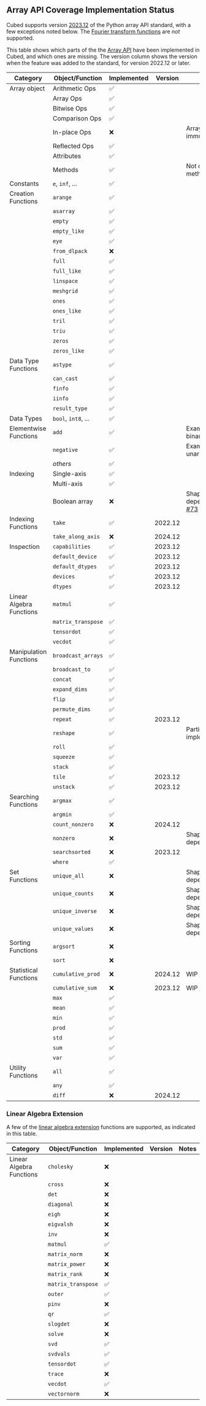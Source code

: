 ## Array API Coverage Implementation Status

Cubed supports version [2023.12](https://data-apis.org/array-api/2023.12/index.html) of the Python array API standard, with a few exceptions noted below. The [Fourier transform functions](https://data-apis.org/array-api/2023.12/extensions/fourier_transform_functions.html) are *not* supported.

This table shows which parts of the the [Array API](https://data-apis.org/array-api/latest/API_specification/index.html) have been implemented in Cubed, and which ones are missing. The version column shows the version when the feature was added to the standard, for version 2022.12 or later.

| Category                 | Object/Function     | Implemented        | Version    | Notes                        |
| ------------------------ | ------------------- | ------------------ | ---------- | ---------------------------- |
| Array object             | Arithmetic Ops      | :white_check_mark: |            |                              |
|                          | Array Ops           | :white_check_mark: |            |                              |
|                          | Bitwise Ops         | :white_check_mark: |            |                              |
|                          | Comparison Ops      | :white_check_mark: |            |                              |
|                          | In-place Ops        | :x:                |            | Arrays are immutable         |
|                          | Reflected Ops       | :white_check_mark: |            |                              |
|                          | Attributes          | :white_check_mark: |            |                              |
|                          | Methods             | :white_check_mark: |            | Not device methods           |
| Constants                | `e`, `inf`, ...     | :white_check_mark: |            |                              |
| Creation Functions       | `arange`            | :white_check_mark: |            |                              |
|                          | `asarray`           | :white_check_mark: |            |                              |
|                          | `empty`             | :white_check_mark: |            |                              |
|                          | `empty_like`        | :white_check_mark: |            |                              |
|                          | `eye`               | :white_check_mark: |            |                              |
|                          | `from_dlpack`       | :x:                |            |                              |
|                          | `full`              | :white_check_mark: |            |                              |
|                          | `full_like`         | :white_check_mark: |            |                              |
|                          | `linspace`          | :white_check_mark: |            |                              |
|                          | `meshgrid`          | :white_check_mark: |            |                              |
|                          | `ones`              | :white_check_mark: |            |                              |
|                          | `ones_like`         | :white_check_mark: |            |                              |
|                          | `tril`              | :white_check_mark: |            |                              |
|                          | `triu`              | :white_check_mark: |            |                              |
|                          | `zeros`             | :white_check_mark: |            |                              |
|                          | `zeros_like`        | :white_check_mark: |            |                              |
| Data Type Functions      | `astype`            | :white_check_mark: |            |                              |
|                          | `can_cast`          | :white_check_mark: |            |                              |
|                          | `finfo`             | :white_check_mark: |            |                              |
|                          | `iinfo`             | :white_check_mark: |            |                              |
|                          | `result_type`       | :white_check_mark: |            |                              |
| Data Types               | `bool`, `int8`, ... | :white_check_mark: |            |                              |
| Elementwise Functions    | `add`               | :white_check_mark: |            | Example of a binary function |
|                          | `negative`          | :white_check_mark: |            | Example of a unary function  |
|                          | _others_            | :white_check_mark: |            |                              |
| Indexing                 | Single-axis         | :white_check_mark: |            |                              |
|                          | Multi-axis          | :white_check_mark: |            |                              |
|                          | Boolean array       | :x:                |            | Shape is data dependent, [#73](https://github.com/cubed-dev/cubed/issues/73) |
| Indexing Functions       | `take`              | :white_check_mark: | 2022.12    |                              |
|                          | `take_along_axis`   | :x:                | 2024.12    |                              |
| Inspection               | `capabilities`      | :white_check_mark: | 2023.12    |                              |
|                          | `default_device`    | :white_check_mark: | 2023.12    |                              |
|                          | `default_dtypes`    | :white_check_mark: | 2023.12    |                              |
|                          | `devices`           | :white_check_mark: | 2023.12    |                              |
|                          | `dtypes`            | :white_check_mark: | 2023.12    |                              |
| Linear Algebra Functions | `matmul`            | :white_check_mark: |            |                              |
|                          | `matrix_transpose`  | :white_check_mark: |            |                              |
|                          | `tensordot`         | :white_check_mark: |            |                              |
|                          | `vecdot`            | :white_check_mark: |            |                              |
| Manipulation Functions   | `broadcast_arrays`  | :white_check_mark: |            |                              |
|                          | `broadcast_to`      | :white_check_mark: |            |                              |
|                          | `concat`            | :white_check_mark: |            |                              |
|                          | `expand_dims`       | :white_check_mark: |            |                              |
|                          | `flip`              | :white_check_mark: |            |                              |
|                          | `permute_dims`      | :white_check_mark: |            |                              |
|                          | `repeat`            | :white_check_mark: | 2023.12    |                              |
|                          | `reshape`           | :white_check_mark: |            | Partial implementation       |
|                          | `roll`              | :white_check_mark: |            |                              |
|                          | `squeeze`           | :white_check_mark: |            |                              |
|                          | `stack`             | :white_check_mark: |            |                              |
|                          | `tile`              | :white_check_mark: | 2023.12    |                              |
|                          | `unstack`           | :white_check_mark: | 2023.12    |                              |
| Searching Functions      | `argmax`            | :white_check_mark: |            |                              |
|                          | `argmin`            | :white_check_mark: |            |                              |
|                          | `count_nonzero`     | :x:                | 2024.12    |                              |
|                          | `nonzero`           | :x:                |            | Shape is data dependent      |
|                          | `searchsorted`      | :x:                | 2023.12    |                              |
|                          | `where`             | :white_check_mark: |            |                              |
| Set Functions            | `unique_all`        | :x:                |            | Shape is data dependent      |
|                          | `unique_counts`     | :x:                |            | Shape is data dependent      |
|                          | `unique_inverse`    | :x:                |            | Shape is data dependent      |
|                          | `unique_values`     | :x:                |            | Shape is data dependent      |
| Sorting Functions        | `argsort`           | :x:                |            |                              |
|                          | `sort`              | :x:                |            |                              |
| Statistical Functions    | `cumulative_prod`   | :x:                | 2024.12    | WIP [#531](https://github.com/cubed-dev/cubed/pull/531) |
|                          | `cumulative_sum`    | :x:                | 2023.12    | WIP [#531](https://github.com/cubed-dev/cubed/pull/531) |
|                          | `max`               | :white_check_mark: |            |                              |
|                          | `mean`              | :white_check_mark: |            |                              |
|                          | `min`               | :white_check_mark: |            |                              |
|                          | `prod`              | :white_check_mark: |            |                              |
|                          | `std`               | :white_check_mark: |            |                              |
|                          | `sum`               | :white_check_mark: |            |                              |
|                          | `var`               | :white_check_mark: |            |                              |
| Utility Functions        | `all`               | :white_check_mark: |            |                              |
|                          | `any`               | :white_check_mark: |            |                              |
|                          | `diff`              | :x:                | 2024.12    |                              |

### Linear Algebra Extension

A few of the [linear algebra extension](https://data-apis.org/array-api/2022.12/extensions/linear_algebra_functions.html) functions are supported, as indicated in this table.

| Category                 | Object/Function     | Implemented        | Version    | Notes                        |
| ------------------------ | ------------------- | ------------------ | ---------- | ---------------------------- |
| Linear Algebra Functions | `cholesky`          | :x:                |            |                              |
|                          | `cross`             | :x:                |            |                              |
|                          | `det`               | :x:                |            |                              |
|                          | `diagonal`          | :x:                |            |                              |
|                          | `eigh`              | :x:                |            |                              |
|                          | `eigvalsh`          | :x:                |            |                              |
|                          | `inv`               | :x:                |            |                              |
|                          | `matmul`            | :white_check_mark: |            |                              |
|                          | `matrix_norm`       | :x:                |            |                              |
|                          | `matrix_power`      | :x:                |            |                              |
|                          | `matrix_rank`       | :x:                |            |                              |
|                          | `matrix_transpose`  | :white_check_mark: |            |                              |
|                          | `outer`             | :white_check_mark: |            |                              |
|                          | `pinv`              | :x:                |            |                              |
|                          | `qr`                | :white_check_mark: |            |                              |
|                          | `slogdet`           | :x:                |            |                              |
|                          | `solve`             | :x:                |            |                              |
|                          | `svd`               | :white_check_mark: |            |                              |
|                          | `svdvals`           | :white_check_mark: |            |                              |
|                          | `tensordot`         | :white_check_mark: |            |                              |
|                          | `trace`             | :x:                |            |                              |
|                          | `vecdot`            | :white_check_mark: |            |                              |
|                          | `vectornorm`        | :x:                |            |                              |
